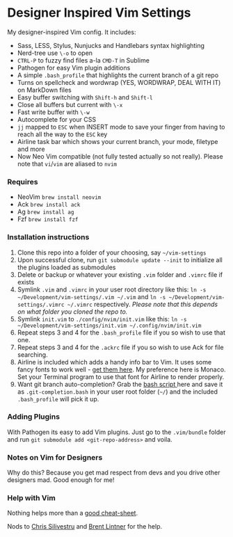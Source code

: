 # Designer Inspired Vim Settings

My designer-inspired Vim config. It includes:

- Sass, LESS, Stylus, Nunjucks and Handlebars syntax highlighting
- Nerd-tree use `\-o` to open
- `CTRL-P` to fuzzy find files a-la `CMD-T` in Sublime
- Pathogen for easy Vim plugin additions
- A simple `.bash_profile` that highlights the current branch of a git repo
- Turns on spellcheck and wordwrap (YES, WORDWRAP, DEAL WITH IT) on MarkDown files
- Easy buffer switching with `Shift-h` and `Shift-l`
- Close all buffers but current with `\-x`
- Fast write buffer with `\-w`
- Autocomplete for your CSS
- `jj` mapped to `ESC` when INSERT mode to save your finger from having to reach all the way to the `ESC` key
- Airline task bar which shows your current branch, your mode, filetype and more
- Now Neo Vim compatible (not fully tested actually so not really). Please note
  that `vi`/`vim` are aliased to `nvim`

### Requires

- NeoVim `brew install neovim`
- Ack `brew install ack`
- Ag `brew install ag`
- Fzf `brew install fzf`

### Installation instructions

1. Clone this repo into a folder of your choosing, say `~/vim-settings`
2. Upon successful clone, run `git submodule update --init` to initialize all the plugins loaded as submodules
3. Delete or backup or whatever your existing `.vim` folder and `.vimrc` file if exists
4. Symlink `.vim` and `.vimrc` in your user root directory like this: `ln -s ~/Development/vim-settings/.vim ~/.vim` and `ln -s ~/Development/vim-settings/.vimrc ~/.vimrc` respectively. *Please note that this depends on what folder you cloned the repo to.*
4. Symlink `init.vim` to `./config/nvim/init.vim` like this: `ln -s
   ~/Development/vim-settings/init.vim ~/.config/nvim/init.vim`
5. Repeat steps 3 and 4 for the `.bash_profile` file if you so wish to use that one.
6. Repeat steps 3 and 4 for the `.ackrc` file if you so wish to use Ack for file
   searching.
7. Airline is included which adds a handy info bar to Vim. It uses some fancy fonts to work well - [get them here](https://github.com/supermarin/powerline-fonts). My preference here is Monaco. Set your Terminal program to use that font for Airline to render properly.
8. Want git branch auto-completion? Grab the [bash script ](https://github.com/git/git/blob/master/contrib/completion/git-completion.bash) here and save it as `.git-completion.bash` in your user root folder (`~/`) and the included `.bash_profile` will pick it up.

### Adding Plugins
With Pathogen its easy to add Vim plugins. Just go to the `.vim/bundle` folder and run `git submodule add <git-repo-address>` and voila.

### Notes on Vim for Designers
Why do this? Because you get mad respect from devs and you drive other designers mad. Good enough for me!

### Help with Vim
Nothing helps more than a [good cheat-sheet](http://vim.rtorr.com/).

Nods to [Chris Silivestru](https://github.com/CSilivestru) and [Brent Lintner](https://github.com/brentlintner) for the help. 
